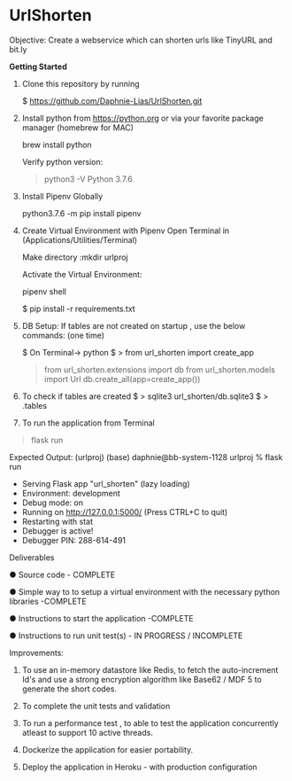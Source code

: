 # UrlShorten
Objective: Create a webservice which can shorten urls like TinyURL and bit.ly

**Getting Started**

1. Clone this repository by running

   $ https://github.com/Daphnie-Lias/UrlShorten.git

2. Install python from https://python.org or via your favorite package manager (homebrew for MAC)
   
      brew install python

      Verify python version: 
      >python3 -V 
      >Python 3.7.6


3. Install Pipenv Globally

      python3.7.6 -m pip install pipenv

4. Create Virtual Environment with Pipenv
      Open Terminal in (Applications/Utilities/Terminal)

      Make directory :mkdir urlproj

      Activate the Virtual Environment:

      pipenv shell

      $ pip install -r requirements.txt

4. DB Setup:
    If tables are not created on startup , use the below commands: (one time) 

   $ On Terminal-> python
   $ > from url_shorten import create_app
   >from url_shorten.extensions import db
   >from url_shorten.models import Url
   > db.create_all(app=create_app())

7. To check if tables are created 
   $ > sqlite3 url_shorten/db.sqlite3
   $ > .tables

8. To run the application from Terminal 
> flask run

Expected Output:
(urlproj) (base) daphnie@bb-system-1128 urlproj % flask run
 * Serving Flask app "url_shorten" (lazy loading)
 * Environment: development
 * Debug mode: on
 * Running on http://127.0.0.1:5000/ (Press CTRL+C to quit)
 * Restarting with stat
 * Debugger is active!
 * Debugger PIN: 288-614-491

Deliverables

● Source code - COMPLETE

● Simple way to to setup a virtual environment with the necessary python libraries -COMPLETE

● Instructions to start the application -COMPLETE

● Instructions to run unit test(s) - IN PROGRESS / INCOMPLETE


Improvements:

1. To use an in-memory datastore like Redis, to fetch the auto-increment Id's and use a strong encryption algorithm like Base62 / MDF 5 to generate the short codes.

2. To complete the unit tests and validation 

3. To run a performance test , to able to test the application concurrently atleast to support 10 active threads.

4. Dockerize the application for easier portability.

4. Deploy the application in Heroku - with production configuration

